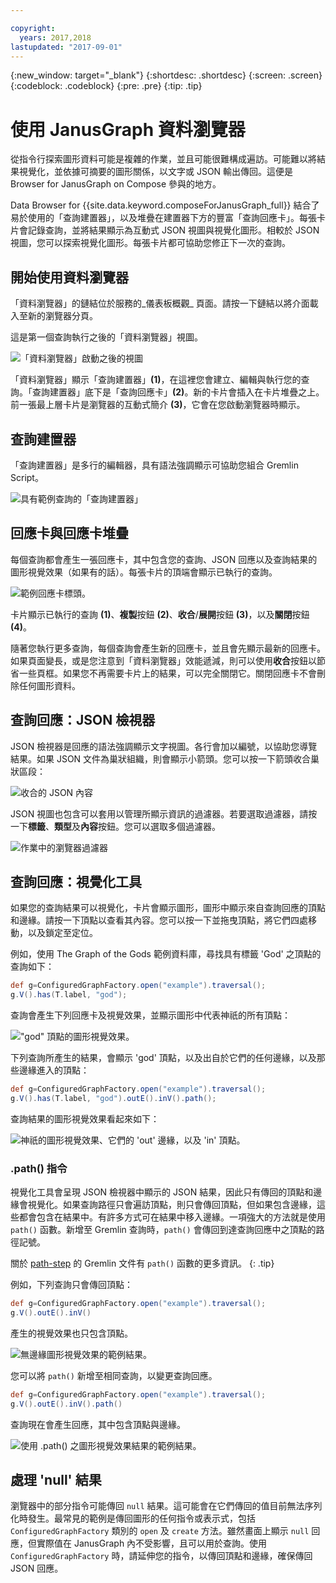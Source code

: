 ```yaml
---

copyright:
  years: 2017,2018
lastupdated: "2017-09-01"
---
```


{:new_window: target="_blank"}
{:shortdesc: .shortdesc}
{:screen: .screen}
{:codeblock: .codeblock}
{:pre: .pre}
{:tip: .tip}

# 使用 JanusGraph 資料瀏覽器

從指令行探索圖形資料可能是複雜的作業，並且可能很難構成遍訪。可能難以將結果視覺化，並依據可摘要的圖形關係，以文字或 JSON 輸出傳回。這便是 Browser for JanusGraph on Compose 參與的地方。

Data Browser for {{site.data.keyword.composeForJanusGraph_full}} 結合了易於使用的「查詢建置器」，以及堆疊在建置器下方的豐富「查詢回應卡」。每張卡片會記錄查詢，並將結果顯示為互動式 JSON 視圖與視覺化圖形。相較於 JSON 視圖，您可以探索視覺化圖形。每張卡片都可協助您修正下一次的查詢。

## 開始使用資料瀏覽器

「資料瀏覽器」的鏈結位於服務的_儀表板概觀_ 頁面。請按一下鏈結以將介面載入至新的瀏覽器分頁。

這是第一個查詢執行之後的「資料瀏覽器」視圖。

![「資料瀏覽器」啟動之後的視圖](./images/databrowser_taggedFullscreenbrowser.png "「資料瀏覽器」啟動之後的視圖，顯示「查詢建置器」、JSON 及視覺形式的查詢輸出，以及指導教學的歡迎訊息。")

「資料瀏覽器」顯示「查詢建置器」**(1)**，在這裡您會建立、編輯與執行您的查詢。「查詢建置器」底下是「查詢回應卡」**(2)**。新的卡片會插入在卡片堆疊之上。前一張最上層卡片是瀏覽器的互動式簡介 **(3)**，它會在您啟動瀏覽器時顯示。

## 查詢建置器

「查詢建置器」是多行的編輯器，具有語法強調顯示可協助您組合 Gremlin Script。

![具有範例查詢的「查詢建置器」](./images/databrowser_taggedquerybuilder.png "具有範例查詢的「查詢建置器」")

## 回應卡與回應卡堆疊

每個查詢都會產生一張回應卡，其中包含您的查詢、JSON 回應以及查詢結果的圖形視覺效果（如果有的話）。每張卡片的頂端會顯示已執行的查詢。

![範例回應卡標頭。](./images/databrowser_querybar.png)

卡片顯示已執行的查詢 **(1)**、**複製**按鈕 **(2)**、**收合**/**展開**按鈕 **(3)**，以及**關閉**按鈕 **(4)**。

隨著您執行更多查詢，每個查詢會產生新的回應卡，並且會先顯示最新的回應卡。如果頁面變長，或是您注意到「資料瀏覽器」效能遞減，則可以使用**收合**按鈕以節省一些頁框。如果您不再需要卡片上的結果，可以完全關閉它。關閉回應卡不會刪除任何圖形資料。

## 查詢回應：JSON 檢視器

JSON 檢視器是回應的語法強調顯示文字視圖。各行會加以編號，以協助您導覽結果。如果 JSON 文件為巢狀組織，則會顯示小箭頭。您可以按一下箭頭收合巢狀區段：

![收合的 JSON 內容](./images/databrowser_queryresponse.png)

JSON 視圖也包含可以套用以管理所顯示資訊的過濾器。若要選取過濾器，請按一下**標籤**、**類型**及**內容**按鈕。您可以選取多個過濾器。

![作業中的瀏覽器過濾器](./images/databrowser_filteractions.png)

## 查詢回應：視覺化工具

如果您的查詢結果可以視覺化，卡片會顯示圖形，圖形中顯示來自查詢回應的頂點和邊緣。請按一下頂點以查看其內容。您可以按一下並拖曳頂點，將它們四處移動，以及鎖定至定位。

例如，使用 The Graph of the Gods 範例資料庫，尋找具有標籤 'God' 之頂點的查詢如下：

```groovy
def g=ConfiguredGraphFactory.open("example").traversal();
g.V().has(T.label, "god");
```

查詢會產生下列回應卡及視覺效果，並顯示圖形中代表神祇的所有頂點：

!["god" 頂點的圖形視覺效果。](./images/databrowser_visualization.png)

下列查詢所產生的結果，會顯示 'god' 頂點，以及出自於它們的任何邊緣，以及那些邊緣進入的頂點：

```groovy
def g=ConfiguredGraphFactory.open("example").traversal();
g.V().has(T.label, "god").outE().inV().path();
```

查詢結果的圖形視覺效果看起來如下：

![神祇的圖形視覺效果、它們的 'out' 邊緣，以及 'in' 頂點。](./images/databrowser_edgesvertices.png)

### .path() 指令

視覺化工具會呈現 JSON 檢視器中顯示的 JSON 結果，因此只有傳回的頂點和邊緣會視覺化。如果查詢路徑只會遍訪頂點，則只會傳回頂點，但如果包含邊緣，這些都會包含在結果中。有許多方式可在結果中移入邊緣。一項強大的方法就是使用 `path()` 函數。新增至 Gremlin 查詢時，`path()` 會傳回到達查詢回應中之頂點的路徑記號。

關於 [path-step](http://tinkerpop.apache.org/docs/current/reference/#path-step) 的 Gremlin 文件有 `path()` 函數的更多資訊。
{: .tip}

例如，下列查詢只會傳回頂點：

```groovy
def g=ConfiguredGraphFactory.open("example").traversal();
g.V().outE().inV()
```

產生的視覺效果也只包含頂點。

![無邊緣圖形視覺效果的範例結果。](./images/databrowser_visualization2.png)

您可以將 `path()` 新增至相同查詢，以變更查詢回應。

```groovy
def g=ConfiguredGraphFactory.open("example").traversal();
g.V().outE().inV().path()
```

查詢現在會產生回應，其中包含頂點與邊緣。

![使用 `.path()` 之圖形視覺效果結果的範例結果。](./images/databrowser_visualization3.png)

## 處理 'null' 結果

瀏覽器中的部分指令可能傳回 `null` 結果。這可能會在它們傳回的值目前無法序列化時發生。最常見的範例是傳回圖形的任何指令或表示式，包括 `ConfiguredGraphFactory` 類別的 `open` 及 `create` 方法。雖然畫面上顯示 `null` 回應，但實際值在 JanusGraph 內不受影響，且可以用於查詢。使用 `ConfiguredGraphFactory` 時，請延伸您的指令，以傳回頂點和邊緣，確保傳回 JSON 回應。
